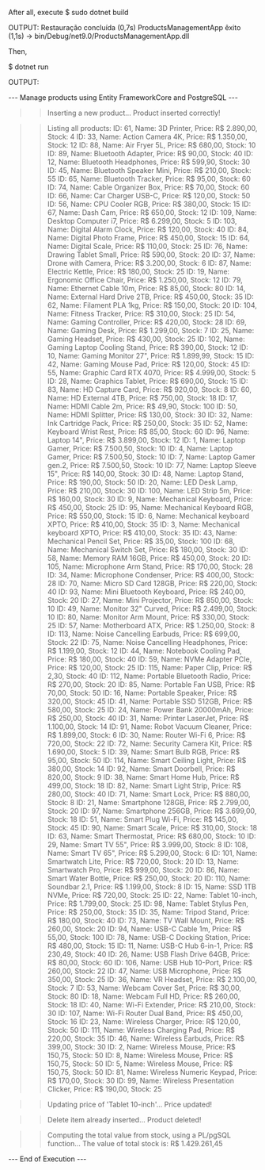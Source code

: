 
After all, execute 
$ sudo dotnet build

OUTPUT: Restauração concluída (0,7s)
  ProductsManagementApp êxito (1,1s) → bin/Debug/net9.0/ProductsManagementApp.dll

Then, 

$ dotnet run

OUTPUT:

--- Manage products using Entity FrameworkCore and PostgreSQL ---

>> Inserting a new product...
Product inserted correctly!

>> Listing all products:
ID: 61, Name: 3D Printer, Price: R$ 2.890,00, Stock: 4
ID: 33, Name: Action Camera 4K, Price: R$ 1.350,00, Stock: 12
ID: 88, Name: Air Fryer 5L, Price: R$ 680,00, Stock: 10
ID: 89, Name: Bluetooth Adapter, Price: R$ 90,00, Stock: 40
ID: 12, Name: Bluetooth Headphones, Price: R$ 599,90, Stock: 30
ID: 45, Name: Bluetooth Speaker Mini, Price: R$ 210,00, Stock: 55
ID: 65, Name: Bluetooth Tracker, Price: R$ 95,00, Stock: 60
ID: 74, Name: Cable Organizer Box, Price: R$ 70,00, Stock: 60
ID: 66, Name: Car Charger USB-C, Price: R$ 120,00, Stock: 50
ID: 56, Name: CPU Cooler RGB, Price: R$ 380,00, Stock: 15
ID: 67, Name: Dash Cam, Price: R$ 650,00, Stock: 12
ID: 109, Name: Desktop Computer i7, Price: R$ 6.299,00, Stock: 5
ID: 103, Name: Digital Alarm Clock, Price: R$ 120,00, Stock: 40
ID: 84, Name: Digital Photo Frame, Price: R$ 450,00, Stock: 15
ID: 64, Name: Digital Scale, Price: R$ 110,00, Stock: 25
ID: 76, Name: Drawing Tablet Small, Price: R$ 590,00, Stock: 20
ID: 37, Name: Drone with Camera, Price: R$ 3.200,00, Stock: 6
ID: 87, Name: Electric Kettle, Price: R$ 180,00, Stock: 25
ID: 19, Name: Ergonomic Office Chair, Price: R$ 1.250,00, Stock: 12
ID: 79, Name: Ethernet Cable 10m, Price: R$ 85,00, Stock: 80
ID: 14, Name: External Hard Drive 2TB, Price: R$ 450,00, Stock: 35
ID: 62, Name: Filament PLA 1kg, Price: R$ 150,00, Stock: 20
ID: 104, Name: Fitness Tracker, Price: R$ 310,00, Stock: 25
ID: 54, Name: Gaming Controller, Price: R$ 420,00, Stock: 28
ID: 69, Name: Gaming Desk, Price: R$ 1.299,00, Stock: 7
ID: 25, Name: Gaming Headset, Price: R$ 430,00, Stock: 25
ID: 102, Name: Gaming Laptop Cooling Stand, Price: R$ 390,00, Stock: 12
ID: 10, Name: Gaming Monitor 27", Price: R$ 1.899,99, Stock: 15
ID: 42, Name: Gaming Mouse Pad, Price: R$ 120,00, Stock: 45
ID: 55, Name: Graphic Card RTX 4070, Price: R$ 4.999,00, Stock: 5
ID: 28, Name: Graphics Tablet, Price: R$ 690,00, Stock: 15
ID: 83, Name: HD Capture Card, Price: R$ 920,00, Stock: 8
ID: 60, Name: HD External 4TB, Price: R$ 750,00, Stock: 18
ID: 17, Name: HDMI Cable 2m, Price: R$ 49,90, Stock: 100
ID: 50, Name: HDMI Splitter, Price: R$ 130,00, Stock: 30
ID: 32, Name: Ink Cartridge Pack, Price: R$ 250,00, Stock: 35
ID: 52, Name: Keyboard Wrist Rest, Price: R$ 85,00, Stock: 60
ID: 96, Name: Laptop 14", Price: R$ 3.899,00, Stock: 12
ID: 1, Name: Laptop Gamer, Price: R$ 7.500,50, Stock: 10
ID: 4, Name: Laptop Gamer, Price: R$ 7.500,50, Stock: 10
ID: 7, Name: Laptop Gamer gen.2, Price: R$ 7.500,50, Stock: 10
ID: 77, Name: Laptop Sleeve 15", Price: R$ 140,00, Stock: 30
ID: 48, Name: Laptop Stand, Price: R$ 190,00, Stock: 50
ID: 20, Name: LED Desk Lamp, Price: R$ 210,00, Stock: 30
ID: 100, Name: LED Strip 5m, Price: R$ 160,00, Stock: 30
ID: 9, Name: Mechanical Keyboard, Price: R$ 450,00, Stock: 25
ID: 95, Name: Mechanical Keyboard RGB, Price: R$ 550,00, Stock: 15
ID: 6, Name: Mechanical keyboard XPTO, Price: R$ 410,00, Stock: 35
ID: 3, Name: Mechanical keyboard XPTO, Price: R$ 410,00, Stock: 35
ID: 43, Name: Mechanical Pencil Set, Price: R$ 35,00, Stock: 100
ID: 68, Name: Mechanical Switch Set, Price: R$ 180,00, Stock: 30
ID: 58, Name: Memory RAM 16GB, Price: R$ 450,00, Stock: 20
ID: 105, Name: Microphone Arm Stand, Price: R$ 170,00, Stock: 28
ID: 34, Name: Microphone Condenser, Price: R$ 400,00, Stock: 28
ID: 70, Name: Micro SD Card 128GB, Price: R$ 220,00, Stock: 40
ID: 93, Name: Mini Bluetooth Keyboard, Price: R$ 240,00, Stock: 20
ID: 27, Name: Mini Projector, Price: R$ 850,00, Stock: 10
ID: 49, Name: Monitor 32" Curved, Price: R$ 2.499,00, Stock: 10
ID: 80, Name: Monitor Arm Mount, Price: R$ 330,00, Stock: 25
ID: 57, Name: Motherboard ATX, Price: R$ 1.250,00, Stock: 8
ID: 113, Name: Noise Cancelling Earbuds, Price: R$ 699,00, Stock: 22
ID: 75, Name: Noise Cancelling Headphones, Price: R$ 1.199,00, Stock: 12
ID: 44, Name: Notebook Cooling Pad, Price: R$ 180,00, Stock: 40
ID: 59, Name: NVMe Adapter PCIe, Price: R$ 120,00, Stock: 25
ID: 115, Name: Paper Clip, Price: R$ 2,30, Stock: 40
ID: 112, Name: Portable Bluetooth Radio, Price: R$ 270,00, Stock: 20
ID: 85, Name: Portable Fan USB, Price: R$ 70,00, Stock: 50
ID: 16, Name: Portable Speaker, Price: R$ 320,00, Stock: 45
ID: 41, Name: Portable SSD 512GB, Price: R$ 580,00, Stock: 25
ID: 24, Name: Power Bank 20000mAh, Price: R$ 250,00, Stock: 40
ID: 31, Name: Printer LaserJet, Price: R$ 1.100,00, Stock: 14
ID: 91, Name: Robot Vacuum Cleaner, Price: R$ 1.899,00, Stock: 6
ID: 30, Name: Router Wi-Fi 6, Price: R$ 720,00, Stock: 22
ID: 72, Name: Security Camera Kit, Price: R$ 1.690,00, Stock: 5
ID: 39, Name: Smart Bulb RGB, Price: R$ 95,00, Stock: 50
ID: 114, Name: Smart Ceiling Light, Price: R$ 380,00, Stock: 14
ID: 92, Name: Smart Doorbell, Price: R$ 820,00, Stock: 9
ID: 38, Name: Smart Home Hub, Price: R$ 499,00, Stock: 18
ID: 82, Name: Smart Light Strip, Price: R$ 280,00, Stock: 40
ID: 71, Name: Smart Lock, Price: R$ 880,00, Stock: 8
ID: 21, Name: Smartphone 128GB, Price: R$ 2.799,00, Stock: 20
ID: 97, Name: Smartphone 256GB, Price: R$ 3.699,00, Stock: 18
ID: 51, Name: Smart Plug Wi-Fi, Price: R$ 145,00, Stock: 45
ID: 90, Name: Smart Scale, Price: R$ 310,00, Stock: 18
ID: 63, Name: Smart Thermostat, Price: R$ 680,00, Stock: 10
ID: 29, Name: Smart TV 55", Price: R$ 3.999,00, Stock: 8
ID: 108, Name: Smart TV 65", Price: R$ 5.299,00, Stock: 6
ID: 101, Name: Smartwatch Lite, Price: R$ 720,00, Stock: 20
ID: 13, Name: Smartwatch Pro, Price: R$ 999,00, Stock: 20
ID: 86, Name: Smart Water Bottle, Price: R$ 250,00, Stock: 20
ID: 110, Name: Soundbar 2.1, Price: R$ 1.199,00, Stock: 8
ID: 15, Name: SSD 1TB NVMe, Price: R$ 720,00, Stock: 25
ID: 22, Name: Tablet 10-inch, Price: R$ 1.799,00, Stock: 25
ID: 98, Name: Tablet Stylus Pen, Price: R$ 250,00, Stock: 35
ID: 35, Name: Tripod Stand, Price: R$ 180,00, Stock: 40
ID: 73, Name: TV Wall Mount, Price: R$ 260,00, Stock: 20
ID: 94, Name: USB-C Cable 1m, Price: R$ 55,00, Stock: 100
ID: 78, Name: USB-C Docking Station, Price: R$ 480,00, Stock: 15
ID: 11, Name: USB-C Hub 6-in-1, Price: R$ 230,49, Stock: 40
ID: 26, Name: USB Flash Drive 64GB, Price: R$ 80,00, Stock: 60
ID: 106, Name: USB Hub 10-Port, Price: R$ 260,00, Stock: 22
ID: 47, Name: USB Microphone, Price: R$ 350,00, Stock: 25
ID: 36, Name: VR Headset, Price: R$ 2.100,00, Stock: 7
ID: 53, Name: Webcam Cover Set, Price: R$ 30,00, Stock: 80
ID: 18, Name: Webcam Full HD, Price: R$ 260,00, Stock: 18
ID: 40, Name: Wi-Fi Extender, Price: R$ 210,00, Stock: 30
ID: 107, Name: Wi-Fi Router Dual Band, Price: R$ 450,00, Stock: 16
ID: 23, Name: Wireless Charger, Price: R$ 120,00, Stock: 50
ID: 111, Name: Wireless Charging Pad, Price: R$ 220,00, Stock: 35
ID: 46, Name: Wireless Earbuds, Price: R$ 399,00, Stock: 30
ID: 2, Name: Wireless Mouse, Price: R$ 150,75, Stock: 50
ID: 8, Name: Wireless Mouse, Price: R$ 150,75, Stock: 50
ID: 5, Name: Wireless Mouse, Price: R$ 150,75, Stock: 50
ID: 81, Name: Wireless Numeric Keypad, Price: R$ 170,00, Stock: 30
ID: 99, Name: Wireless Presentation Clicker, Price: R$ 190,00, Stock: 25

>> Updating price of 'Tablet 10-inch'...
Price updated!

>> Delete item already inserted...
Product deleted!

>> Computing the total value from stock, using a PL/pgSQL function...
The value of total stock is: R$ 1.429.261,45

--- End of Execution ---


